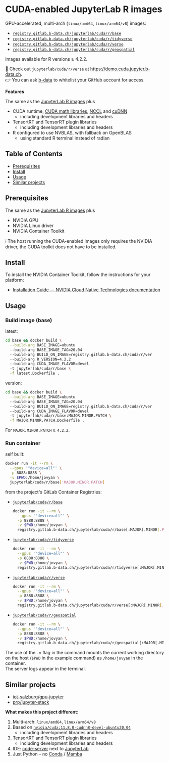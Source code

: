 # CUDA-enabled JupyterLab R images

GPU-accelerated, multi-arch (`linux/amd64`, `linux/arm64/v8`) images:

* [`registry.gitlab.b-data.ch/jupyterlab/cuda/r/base`](https://gitlab.b-data.ch/jupyterlab/cuda/r/base/container_registry)
* [`registry.gitlab.b-data.ch/jupyterlab/cuda/r/tidyverse`](https://gitlab.b-data.ch/jupyterlab/cuda/r/tidyverse/container_registry)
* [`registry.gitlab.b-data.ch/jupyterlab/cuda/r/verse`](https://gitlab.b-data.ch/jupyterlab/cuda/r/verse/container_registry)
* [`registry.gitlab.b-data.ch/jupyterlab/cuda/r/geospatial`](https://gitlab.b-data.ch/jupyterlab/cuda/r/geospatial/container_registry)

Images available for R versions ≥ 4.2.2.

:microscope: Check out `jupyterlab/cuda/r/verse` at
https://demo.cuda.jupyter.b-data.ch.  
:point_right: You can ask [b-data](mailto:request@b-data.ch?subject=[CUDA%20Jupyter]%20Request%20to%20whitelist%20GitHub%20account) to whitelist your GitHub account for access.

**Features**

The same as the [JupyterLab R images](README.md#jupyterlab-r-docker-stack)
plus

* CUDA runtime,
  [CUDA math libraries](https://developer.nvidia.com/gpu-accelerated-libraries),
  [NCCL](https://developer.nvidia.com/nccl) and
  [cuDNN](https://developer.nvidia.com/cudnn)
  * including development libraries and headers
* TensortRT and TensorRT plugin libraries
  * including development libraries and headers
* R configured to use NVBLAS, with fallback on OpenBLAS
  * using standard R terminal instead of radian

## Table of Contents

* [Prerequisites](#prerequisites)
* [Install](#install)
* [Usage](#usage)
* [Similar projects](#similar-projects)

## Prerequisites

The same as the [JupyterLab R images](README.md#prerequisites) plus

* NVIDIA GPU
* NVIDIA Linux driver
* NVIDIA Container Toolkit

:information_source: The host running the CUDA-enabled images only requires the
NVIDIA driver, the CUDA toolkit does not have to be installed.

## Install

To install the NVIDIA Container Toolkit, follow the instructions for your
platform:

* [Installation Guide &mdash; NVIDIA Cloud Native Technologies documentation](https://docs.nvidia.com/datacenter/cloud-native/container-toolkit/install-guide.html#supported-platforms)

## Usage

### Build image (base)

latest:

```bash
cd base && docker build \
  --build-arg BASE_IMAGE=ubuntu
  --build-arg BASE_IMAGE_TAG=20.04
  --build-arg BUILD_ON_IMAGE=registry.gitlab.b-data.ch/cuda/r/ver
  --build-arg R_VERSION=4.2.2
  --build-arg CUDA_IMAGE_FLAVOR=devel
  -t jupyterlab/cuda/r/base \
  -f latest.Dockerfile .
```

version:

```bash
cd base && docker build \
  --build-arg BASE_IMAGE=ubuntu
  --build-arg BASE_IMAGE_TAG=20.04
  --build-arg BUILD_ON_IMAGE=registry.gitlab.b-data.ch/cuda/r/ver
  --build-arg CUDA_IMAGE_FLAVOR=devel
  -t jupyterlab/cuda/r/base:MAJOR.MINOR.PATCH \
  -f MAJOR.MINOR.PATCH.Dockerfile .
```

For `MAJOR.MINOR.PATCH` ≥ `4.2.2`.

### Run container

self built:

```bash
docker run -it --rm \
  --gpus '"device=all"' \
  -p 8888:8888 \
  -v $PWD:/home/jovyan \
  jupyterlab/cuda/r/base[:MAJOR.MINOR.PATCH]
```

from the project's GitLab Container Registries:

* [`jupyterlab/cuda/r/base`](https://gitlab.b-data.ch/jupyterlab/cuda/r/base/container_registry)  
  ```bash
  docker run -it --rm \
    --gpus '"device=all"' \
    -p 8888:8888 \
    -v $PWD:/home/jovyan \
    registry.gitlab.b-data.ch/jupyterlab/cuda/r/base[:MAJOR[.MINOR[.PATCH]]]
  ```
* [`jupyterlab/cuda/r/tidyverse`](https://gitlab.b-data.ch/jupyterlab/cuda/r/tidyverse/container_registry)  
  ```bash
  docker run -it --rm \
    --gpus '"device=all"' \
    -p 8888:8888 \
    -v $PWD:/home/jovyan \
    registry.gitlab.b-data.ch/jupyterlab/cuda/r/tidyverse[:MAJOR[.MINOR[.PATCH]]]
  ```
* [`jupyterlab/cuda/r/verse`](https://gitlab.b-data.ch/jupyterlab/cuda/r/verse/container_registry)  
  ```bash
  docker run -it --rm \
    --gpus '"device=all"' \
    -p 8888:8888 \
    -v $PWD:/home/jovyan \
    registry.gitlab.b-data.ch/jupyterlab/cuda/r/verse[:MAJOR[.MINOR[.PATCH]]]
  ```
* [`jupyterlab/cuda/r/geospatial`](https://gitlab.b-data.ch/jupyterlab/cuda/r/geospatial/container_registry)  
  ```bash
  docker run -it --rm \
    --gpus '"device=all"' \
    -p 8888:8888 \
    -v $PWD:/home/jovyan \
    registry.gitlab.b-data.ch/jupyterlab/cuda/r/geospatial[:MAJOR[.MINOR[.PATCH]]]
  ```

The use of the `-v` flag in the command mounts the current working directory on
the host (`$PWD` in the example command) as `/home/jovyan` in the container.  
The server logs appear in the terminal.

## Similar projects

* [iot-salzburg/gpu-jupyter](https://github.com/iot-salzburg/gpu-jupyter)
* [prp/jupyter-stack](https://gitlab.nrp-nautilus.io/prp/jupyter-stack)

**What makes this project different:**

1. Multi-arch: `linux/amd64`, `linux/arm64/v8`
1. Based on [`nvidia/cuda:11.8.0-cudnn8-devel-ubuntu20.04`](https://hub.docker.com/r/nvidia/cuda/tags?page=1&name=11.8.0-cudnn8-devel-ubuntu20.04)
    * including development libraries and headers
1. TensortRT and TensorRT plugin libraries
    * including development libraries and headers
1. IDE: [code-server](https://github.com/coder/code-server) next to
   [JupyterLab](https://github.com/jupyterlab/jupyterlab)
1. Just Python – no [Conda](https://github.com/conda/conda) /
   [Mamba](https://github.com/mamba-org/mamba)
